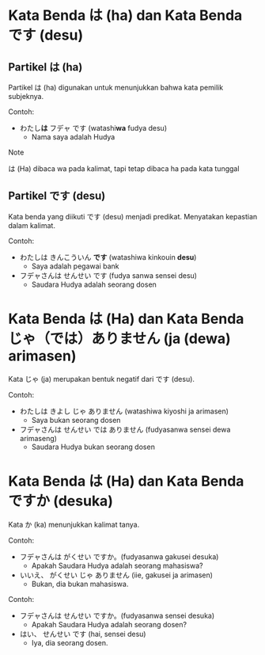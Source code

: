 # Kata Benda は (ha) dan Kata Benda です (desu)

## Partikel は (ha)

Partikel は (ha) digunakan untuk menunjukkan bahwa kata pemilik subjeknya.

Contoh:

- わたし**は** フデャ です (watashi**wa** fudya desu)
  - Nama saya adalah Hudya

> [!NOTE]
> は (Ha) dibaca wa pada kalimat, tapi tetap dibaca ha pada kata tunggal

## Partikel です (desu)

Kata benda yang diikuti です (desu) menjadi predikat. Menyatakan kepastian dalam kalimat.

Contoh:

- わたしは きんこういん **です** (watashiwa kinkouin **desu**)
  - Saya adalah pegawai bank
- フデャさんは せんせい です (fudya sanwa sensei desu)
  - Saudara Hudya adalah seorang dosen

# Kata Benda は (Ha) dan Kata Benda じゃ（では）ありません (ja (dewa) arimasen)

Kata じゃ (ja) merupakan bentuk negatif dari です (desu).

Contoh:

- わたしは きよし じゃ ありません (watashiwa kiyoshi ja arimasen)
  - Saya bukan seorang dosen
- フデャさんは せんせい では ありません (fudyasanwa sensei dewa arimaseng)
  - Saudara Hudya bukan seorang dosen

# Kata Benda は (Ha) dan Kata Benda ですか (desuka)

Kata か (ka) menunjukkan kalimat tanya.

Contoh:

- フデャさんは がくせい ですか。(fudyasanwa gakusei desuka)
  - Apakah Saudara Hudya adalah seorang mahasiswa?
- いいえ、 がくせい じゃ ありません (iie, gakusei ja arimasen)
  - Bukan, dia bukan mahasiswa.

Contoh:

- フデャさんは せんせい ですか。(fudyasanwa sensei desuka)
  - Apakah Saudara Hudya adalah seorang dosen?
- はい、 せんせい です (hai, sensei desu)
  - Iya, dia seorang dosen.
